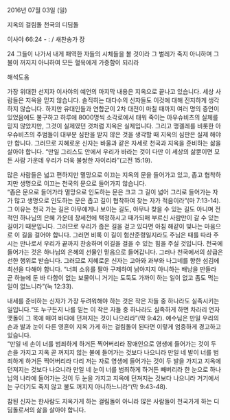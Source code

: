 2016년 07월 03일 (일)

지옥의 걸림돌 천국의 디딤돌



이사야 66:24 - : / 새찬송가  장


24 그들이 나가서 내게 패역한 자들의 시체들을 볼 것이라 그 벌레가 죽지 아니하며 그 불이 꺼지지 아니하여 모든 혈육에게 가증함이 되리라

해석도움





가장 위대한 선지자 이사야의 예언의 마지막 내용은 지옥으로 끝나고 있습니다. 
세상 사람들은 지옥을 믿지 않습니다. 솔직히는 대다수의 신자들도 이것에 대해 진지하게 생각하지 않습니다. 하지만 유대인들과 연합군이 2차 대전이 마칠 때까지 여러 명의 증언이 있었음에도 불구하고 하루에 8000명씩 소각로에서 태워 죽이는 아우슈비츠의 실체를 믿지 않았지만, 그것이 실제였던 것처럼 지옥은 실제입니다. 그리고 맹겔레를 비롯한 아우슈비츠의 주범들이 대부분 심판을 받지 않은 것을 생각할 때 지옥의 심판은 실제 해야만 합니다. 그러므로 지혜로운 신자는 바울과 같은 자세로 천국과 지옥을 준비하는 삶을 살아야 합니다. “만일 그리스도 안에서 우리가 바라는 것이 다만 이 세상의 삶뿐이면 모든 사람 가운데 우리가 더욱 불쌍한 자이리라”(고전 15:19).  

많은 사람들은 넓고 편하지만 멸망으로 이끄는 지옥의 문을 들어가고 있고, 좁고 협착하지만 생명으로 이끄는 천국의 문으로 들어가지 않습니다.  
“좁은 문으로 들어가라 멸망으로 인도하는 문은 크고 그 길이 넓어 그리로 들어가는 자가 많고 생명으로 인도하는 문은 좁고 길이 협착하여 찾는 자가 적음이라”(마 7:13-14). 
그 이유는 천국 가는 길은 아무에게나 보이는 길도, 아무나 찾을 수 있는 길도 아니며 전적인 하나님의 은혜 가운데 창세전에 택정하시고 때가되매 부르신 사람만이 갈 수 있는 길이기 때문입니다. 그러므로 우리가 좁은 길을 걷고 있다면 아침 해같이 빛나는 마음으로 이 길을 걸어야 합니다. 그러면 비록 이 길이 험산준령일지라도 주님은 때를 따라 주시는 만나로서 우리가 끝까지 찬송하며 이길을 걸을 수 있는 힘을 주실 것입니다. 
천국에 들어가는 것은 하나님의 은혜의 선물인 믿음으로 들어갑니다. 그러나 천국에서의 상급은 선한 행위로 받습니다. 그러므로 지혜로운 신자는 고아와 과부와 나그네를 향한 섬김에 최선을 다해야 합니다. “너희 소유를 팔아 구제하여 낡아지지 아니하는 배낭을 만들라 곧 하늘에 둔 바 다함이 없는 보물이니 거기는 도둑도 가까이 하는 일이 없고 좀도 먹는 일이 없느니라”(눅 12:33). 

내세를 준비하는 신자가 가장 두려워해야 하는 것은 작은 자들 중 하나라도 실족시키는 일입니다.“또 누구든지 나를 믿는 이 작은 자들 중 하나라도 실족하게 하면 차라리 연자맷돌이 그 목에 매여 바다에 던져지는 것이 나으리라”(막 9:42). 예수님은 만일 우리의 손과 발과 눈이 다른 영혼이 지옥 가게 하는 걸림돌이 된다면 이렇게 엄중하게 경고하고 있습니다.  
“만일 네 손이 너를 범죄하게 하거든 찍어버리라 장애인으로 영생에 들어가는 것이 두 손을 가지고 지옥 곧 꺼지지 않는 불에 들어가는 것보다 나으니라 만일 네 발이 너를 범죄하게 하거든 찍어버리라 다리 저는 자로 영생에 들어가는 것이 두 발을 가지고 지옥에 던져지는 것보다 나으니라 만일 네 눈이 너를 범죄하게 하거든 빼버리라 한 눈으로 하나님의 나라에 들어가는 것이 두 눈을 가지고 지옥에 던져지는 것보다 나으니라 거기에서는 구더기도 죽지 않고 불도 꺼지지 아니하느니라“(막 9:43-48). 

참된 신자는 한사람도 지옥가게 하는 걸림돌이 아니라 많은 사람들이 천국가게 하는 디딤돌로서의 삶을 살아야 합니다.